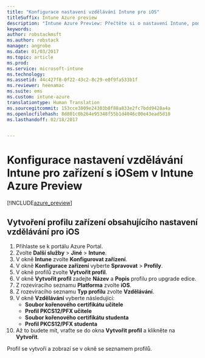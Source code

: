```yaml
---
title: "Konfigurace nastavení vzdělávání Intune pro iOS"
titleSuffix: Intune Azure preview
description: "Intune Azure Preview: Přečtěte si o nastavení Intune, pomocí kterých můžete řídit nastavení vzdělávání na zařízeních s iOSem."
keywords: 
author: robstackmsft
ms.author: robstack
manager: angrobe
ms.date: 01/03/2017
ms.topic: article
ms.prod: 
ms.service: microsoft-intune
ms.technology: 
ms.assetid: 44c427f8-0f22-43c2-8c29-e0f9fa533b1f
ms.reviewer: heenamac
ms.suite: ems
ms.custom: intune-azure
translationtype: Human Translation
ms.sourcegitcommit: 153cce3809e24303b8f88a833e2fc7bdd9428a4a
ms.openlocfilehash: 8d801c0b264e95348f55b1d4046c00e43ead5d10
ms.lasthandoff: 02/18/2017


---
```


# <a name="how-to-configure-intune-education-settings-for-ios-devices-in-intune-azure-preview"></a>Konfigurace nastavení vzdělávání Intune pro zařízení s iOSem v Intune Azure Preview

[!INCLUDE[azure_preview](../includes/azure_preview.md)]


## <a name="create-a-device-profile-containing-ios-education-settings"></a>Vytvoření profilu zařízení obsahujícího nastavení vzdělávání pro iOS

1. Přihlaste se k portálu Azure Portal.
2. Zvolte **Další služby** > **Jiné** > **Intune**.
3. V okně **Intune** zvolte **Konfigurovat zařízení**.
2. V okně **Konfigurace zařízení** vyberte **Spravovat** > **Profily**.
3. V okně profilů zvolte **Vytvořit profil**.
4. V okně **Vytvořit profil** zadejte **Název** a **Popis** profilu pro upgrade edice.
5. Z rozevíracího seznamu **Platforma** zvolte **iOS**.
6. Z rozevíracího seznamu **Typ profilu** zvolte **Vzdělávání**.
7. V okně **Vzdělávání** vyberte následující:
    - **Soubor kořenového certifikátu učitele**
    - **Profil PKCS12/PFX učitele**
    - **Soubor kořenového certifikátu studenta**
    - **Profil PKCS12/PFX studenta**
8. Až to budete mít, vraťte se do okna **Vytvořit profil** a klikněte na **Vytvořit**.

Profil se vytvoří a zobrazí se v okně se seznamem profilů.

